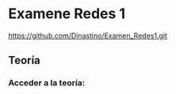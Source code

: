 # Examene Redes 1

https://github.com/Dinastino/Examen_Redes1.git


## Teoría 

### Acceder a la teoría:
